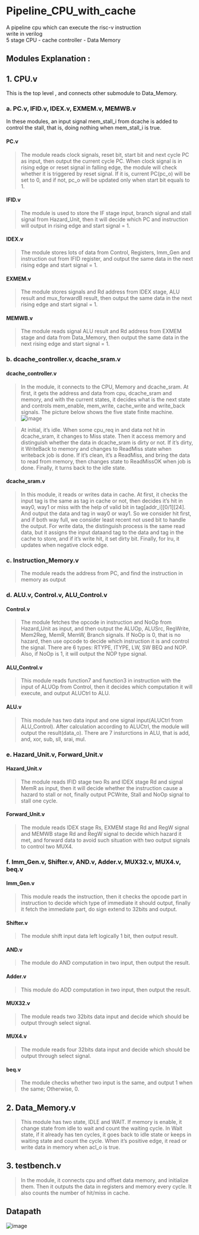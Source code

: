 # Pipeline_CPU_with_cache
A pipeline cpu which can execute the risc-v instruction\
write in verilog\
5 stage CPU - cache controller - Data Memory

Modules Explanation :
----
## 1. CPU.v
This is the top level , and connects other submodule to Data_Memory.

### a. PC.v, IFID.v, IDEX.v, EXMEM.v, MEMWB.v
In these modules, an input signal mem_stall_i from dcache is added to control the stall, that is, doing nothing when mem_stall_i is true.

#### PC.v
>The module reads clock signals, reset bit, start bit and next cycle PC as input, then output the current cycle PC. When clock signal is in rising edge or reset signal in falling edge, the module will check whether it is triggered by reset signal. If it is, current PC(pc_o) will be set to 0, and if not, pc_o will be updated only when start bit equals to 1.

#### IFID.v
>The module is used to store the IF stage input, branch signal and stall signal from Hazard_Unit, then it will decide which PC and instruction will output in rising edge and start signal = 1.

#### IDEX.v
>The module stores lots of data from Control, Registers, Imm_Gen and instruction out from IFID register, and output the same data in the next rising edge and start signal = 1.

#### EXMEM.v
>The module stores signals and Rd address from IDEX stage, ALU result and mux_forwardB result, then output the same data in the next rising edge and start signal = 1.

#### MEMWB.v
>The module reads signal ALU result and Rd address from EXMEM stage and data from Data_Memory, then output the same data in the next rising edge and start signal = 1.


### b. dcache_controller.v, dcache_sram.v
#### dcache_controller.v
>In the module, it connects to the CPU, Memory and dcache_sram. At first, it gets the address and data from cpu, dcache_sram and memory,
and with the current states, it decides what is the next state and controls mem_enable, mem_write, cache_write and write_back signals. The picture
below shows the five state finite machine.
![image](https://user-images.githubusercontent.com/65355492/135979004-170203fa-ecb9-4a04-b6ac-adad01e925df.png)

>At initial, it’s idle. When some cpu_req in and data not hit in dcache_sram, it changes to Miss state. Then it access memory and distinguish whether the data in dcache_sram is dirty or not. If it’s dirty, it WriteBack to memory and changes to ReadMiss state when writeback job is done. If it’s clean, it’s a ReadMiss, and bring the data to read from memory, then changes state to ReadMissOK when job is done. Finally, it turns back to the idle state.

#### dcache_sram.v 
>In this module, it reads or writes data in cache. At first, it checks the input tag is the same as tag in cache or not, then decides it’s hit in way0, way1 or miss with the help of valid bit in tag[addr_i][0/1][24]. And output the data and tag in way0 or way1. So we consider hit first, and if both way full, we consider least recent not used bit to handle the output. For write data, the distinguish process is the same read data, but it assigns the input dataand tag to the data and tag in the cache to store, and if it’s write hit, it set dirty bit. Finally, for lru, it updates when negative clock edge.

### c. Instruction_Memory.v
>The module reads the address from PC, and find the instruction in memory as output

### d. ALU.v, Control.v, ALU_Control.v
#### Control.v
>The module fetches the opcode in instruction and NoOp from Hazard_Unit as input, and then output the ALUOp, ALUSrc, RegWrite, Mem2Reg, MemR, MemW, Branch signals.  If NoOp is 0, that is no hazard, then use opcode to decide which instruction it is and control the signal. There are 6 types: RTYPE, ITYPE, LW, SW BEQ and NOP.  Also, if NoOp is 1, it will output the NOP type signal. 

#### ALU_Control.v
>This module reads function7 and function3 in instruction with the input of ALUOp from Control, then it decides which computation it will execute, and output ALUCtrl to ALU.

#### ALU.v
>This module has two data input and one signal input(ALUCtrl from ALU_Control).  After calculation according to ALUCtrl, the module will output the result(data_o).  There are 7 insturctions in ALU, that is add, and, xor, sub, sll, srai, mul.

### e. Hazard_Unit.v, Forward_Unit.v
#### Hazard_Unit.v
>The module reads IFID stage two Rs and IDEX stage Rd and signal MemR as input, then it will decide whether the instruction cause a hazard to stall or not, finally output PCWrite, Stall and NoOp signal to stall one cycle.

#### Forward_Unit.v
>The module reads IDEX stage Rs, EXMEM stage Rd and RegW signal and MEMWB stage Rd and RegW signal to decide which hazard it met, and forward data to avoid such situation with two output signals to control two MUX4.

### f. Imm_Gen.v, Shifter.v, AND.v, Adder.v, MUX32.v, MUX4.v, beq.v
#### Imm_Gen.v
>This module reads the instruction, then it checks the opcode part in instruction to decide which type of immediate it should output, finally it fetch the immediate part, do sign extend to 32bits and output.

#### Shifter.v
>The module shift input data left logically 1 bit, then output result.

#### AND.v
>The module do AND computation in two input, then output the result.

#### Adder.v
>This module do ADD computation in two input, then output the result.

#### MUX32.v
>The module reads two 32bits data input and decide which should be output through select signal.

#### MUX4.v
>The module reads four 32bits data input and decide which should be output through select signal.

#### beq.v
>The module checks whether two input is the same, and output 1 when the same; Otherwise, 0.

## 2. Data_Memory.v
>This module has two state, IDLE and WAIT. If memory is enable, it change state from idle to wait and count the waiting cycle. In Wait state, if it already has ten cycles, it goes back to idle state or keeps in waiting state and count the cycle. When it’s positive edge, it read or write data in memory when acl_o is true.



## 3. testbench.v
>In the module, it connects cpu and offset data memory, and initialize them. Then it outputs the data in registers and memory every cycle. It also counts the number of hit/miss in cache.

Datapath
---
![image](https://user-images.githubusercontent.com/65355492/135976594-e7894744-966d-4a91-acca-3d8af87f9c0f.png)
